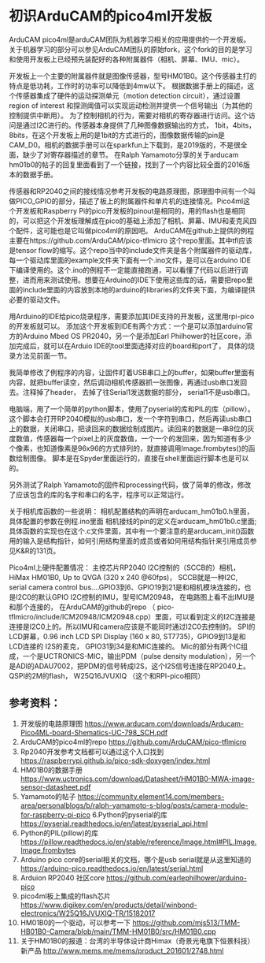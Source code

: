 # 初识ArduCAM的pico4ml开发板

ArduCAM pico4ml是arduCAM团队为机器学习相关的应用提供的一个开发板。关于机器学习的部分可以参见ArduCAM团队的原始fork，这个fork的目的是学习和使用开发板上已经预先装配好的各种附属器件（相机、屏幕、IMU、mic）。

开发板上一个主要的附属器件就是图像传感器，型号HM01B0。这个传感器主打的特点是低功耗，工作时的功率可以降低到4mw以下。 根据数据手册上的描述，这个传感器集成了硬件的运动探测单元（motion detection circuit），通过设置region of interest 和探测阈值可以实现运动检测并提供一个信号输出（为其他的控制提供中断用）。 为了控制相机的行为，需要对相机的寄存器进行访问。这个访问是通过I2C进行的。传感器本身提供了几种图像数据输出的方式， 1bit，4bits，8bits，在这个开发板上用的是1bit的方式进行的，图像数据传输的pin是CAM_D0。相机的数据手册可以在sparkfun上下载到，是2019版的，不是很全面，缺少了对寄存器描述的章节。 在Ralph Yamamoto分享的关于arducam hm01b0的帖子的回复里面看到了一个链接，找到了一个内容比较全面的2016版本的数据手册。

传感器和RP2040之间的接线情况参考开发板的电路原理图，原理图中间有一个叫做PICO_GPIO的部分，描述了板上的附属器件和单片机的连接情况。Pico4ml这个开发板和Raspberry Pi的pico开发板的pinout是相同的，用的flash也是相同的，可以把这个开发板理解成在pico的基础上添加了相机、屏幕、IMU和麦克风四个配件，这可能也是它叫做pico4ml的原因吧。 
ArduCAM在github上提供的例程主要在https://github.com/ArduCAM/pico-tflmicro 这个repo里面。其中tfl应该是tensor flow的缩写。这个repo当中的include文件夹是各个附属器件的驱动库，每一个驱动库里面的example文件夹下面有一个.ino文件，是可以在arduino IDE下编译使用的。这个.ino的例程不一定能直接跑通，可以看懂了代码以后进行调整，进而用来测试使用。想要在Arduino的IDE下使用这些库的话，需要把repo里面的include里面的内容放到本地的arduino的libraries的文件夹下面，为编译提供必要的驱动文件。

用Arduino的IDE给pico烧录程序，需要添加其IDE支持的开发板，这里用rpi-pico的开发板就可以。 添加这个开发板到IDE有两个方式：一个是可以添加arduino官方的Arduino Mbed OS PR2040，另一个是添加Earl Philhower的社区core，添加完成后，就可以在Arduio IDE的tool里面选择对应的board和port了， 具体的烧录方法见前面一节。

我简单修改了例程序的内容，让固件盯着USB串口上的buffer，如果buffer里面有内容，就把buffer读空，然后调动相机传感器抓一张图像，再通过usb串口发回去。注释掉了header， 去掉了往Serial1发送数据的部分， serial1不是usb串口。

电脑端，用了一个简单的python脚本，使用了pyserial的库和PIL的库（pillow）。这个脚本会打开RP2040模拟的usb串口，发一个字符到串口，然后再读usb串口上的数据，关闭串口，把读回来的数据绘制成图片。读回来的数据是一串8位的灰度数值，传感器每一个pixel上的灰度数值，一个一个的发回来，因为知道有多少个像素，也知道像素是96x96的方式排列的，就直接调用Image.frombytes()的函数绘制图像。 脚本是在Spyder里面运行的，直接在shell里面运行脚本也是可以的。

另外测试了Ralph Yamamoto的固件和processing代码，做了简单的修改，修改了应该包含的库的名字和串口的名字，程序可以正常运行。 

关于相机库函数的一些说明：
相机配置结构的声明在arducam_hm01b0.h里面，具体配置的参数在例程.ino里面
相机接线的pin的定义在arducam_hm01b0.c里面; 
具体函数的实现也在这个.c文件里面，其中有一个要注意的是arducam_init()函数用的输入是结构指针，如何引用结构里面的成员或者如何用结构指针来引用成员参见K&R的131页。

Pico4ml上硬件配置情况：
主控芯片RP2040
I2C控制的（SCCB的）相机， HiMax HM01B0, Up to QVGA (320 x 240 @60fps)， SCCB就是一种I2C, serial camera control bus….GPIO3到6、GPIO19到21是和相机模块连接的，也是I2C0的默认GPIO
I2C控制的IMU，型号ICM20948，  在电路图上看不出IMU是和那个连接的， 在ArduCAM的github的repo （ pico-tflmicro/include/ICM20948/ICM20948.cpp）里面，可以看到定义的I2C连接是连接是I2C0上的。所以IMU和camera应该是不能同时通过I2C0去控制的。 
SPI的LCD屏幕，0.96 inch LCD SPI Display (160 x 80, ST7735)，GPIO9到13是和LCD连接的
I2S的麦克， GPIO31到34是和MIC连接的。 Mic的部分有两个IC组成，一个是UCTRONICS-MIC，输出PDM（pulse density modulation），另一个是ADI的ADAU7002，把PDM的信号转成I2S，这个I2S信号连接在RP2040上。
QSPI的2M的flash， W25Q16JVUXIQ （这个和RPI-pico相同）

## 参考资料：

1. 开发版的电路原理图
https://www.arducam.com/downloads/Arducam-Pico4ML-board-Shematics-UC-798_SCH.pdf
2. ArduCAM的pico4ml的repo
https://github.com/ArduCAM/pico-tflmicro 
3. Rp2040开发参考文档都可以通过这个入口找到
https://raspberrypi.github.io/pico-sdk-doxygen/index.html 
4. HM01B0的数据手册
https://www.uctronics.com/download/Datasheet/HM01B0-MWA-image-sensor-datasheet.pdf 
5. Yamamoto的帖子
https://community.element14.com/members-area/personalblogs/b/ralph-yamamoto-s-blog/posts/camera-module-for-raspberry-pi-pico 
6.Python的pyserial的库
https://pyserial.readthedocs.io/en/latest/pyserial_api.html 
7. Python的PIL(pillow)的库
https://pillow.readthedocs.io/en/stable/reference/Image.html#PIL.Image.Image.frombytes 
8. Arduino pico core的serial相关的文档，哪个是usb serial就是从这里知道的
https://arduino-pico.readthedocs.io/en/latest/serial.html 
9. Arduion RP2040 社区core
https://github.com/earlephilhower/arduino-pico
10. pico4ml板上集成的flash芯片
https://www.digikey.com/en/products/detail/winbond-electronics/W25Q16JVUXIQ-TR/15182017 
11. HM01B0的一个驱动，可以参考一下
https://github.com/mjs513/TMM-HB01B0-Camera/blob/main/TMM-HM01B0/src/HM01B0.cpp 
12. 关于HM01B0的报道：台湾的半导体设计商Himax（奇景光电旗下恒景科技）新产品
http://www.mems.me/mems/product_201601/2748.html 
